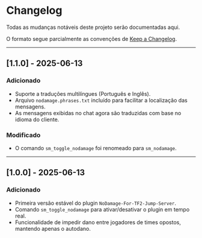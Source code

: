 # Changelog

Todas as mudanças notáveis deste projeto serão documentadas aqui.

O formato segue parcialmente as convenções de [Keep a Changelog](https://keepachangelog.com/pt-BR/1.0.0/).

---

## [1.1.0] - 2025-06-13

### Adicionado
- Suporte a traduções multilíngues (Português e Inglês).
- Arquivo `nodamage.phrases.txt` incluído para facilitar a localização das mensagens.
- As mensagens exibidas no chat agora são traduzidas com base no idioma do cliente.

### Modificado
- O comando `sm_toggle_nodamage` foi renomeado para `sm_nodamage`.

---

## [1.0.0] - 2025-06-13

### Adicionado
- Primeira versão estável do plugin `NoDamage-For-TF2-Jump-Server`.
- Comando `sm_toggle_nodamage` para ativar/desativar o plugin em tempo real.
- Funcionalidade de impedir dano entre jogadores de times opostos, mantendo apenas o autodano.
